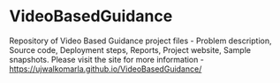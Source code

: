 # VideoBasedGuidance
Repository of Video Based Guidance project files - Problem description, Source code, Deployment steps, Reports, Project website, Sample snapshots. Please visit the site for more information - https://ujwalkomarla.github.io/VideoBasedGuidance/
